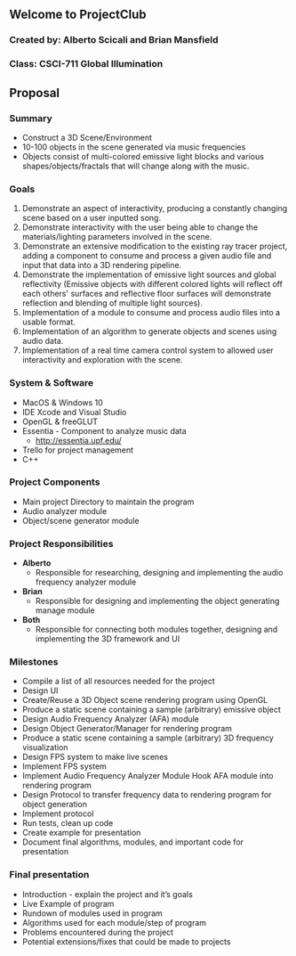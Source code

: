 ## Welcome to ProjectClub

### Created by: Alberto Scicali and Brian Mansfield
### Class: CSCI-711 Global Illumination

## Proposal

### Summary
- Construct a 3D Scene/Environment
- 10-100 objects in the scene generated via music frequencies
- Objects consist of multi-colored emissive light blocks and various shapes/objects/fractals that will change along with the music.

### Goals
1. Demonstrate an aspect of interactivity, producing a constantly changing scene based on a user inputted song.
2. Demonstrate interactivity with the user being able to change the materials/lighting parameters involved in the scene.
3. Demonstrate an extensive modification to the existing ray tracer project, adding a component to consume and process a given audio file and input that data into a 3D rendering pipeline.
4.  Demonstrate the implementation of emissive light sources and global reflectivity (Emissive objects with different colored lights will reflect off each others' surfaces and reflective floor surfaces will demonstrate reflection and blending of multiple light sources).
5.  Implementation of a module to consume and process audio files into a usable format.
6.  Implementation of an algorithm to generate objects and scenes using audio data.
7.  Implementation of a real time camera control system to allowed user interactivity and exploration with the scene.

### System & Software
- MacOS & Windows 10
- IDE Xcode and Visual Studio
- OpenGL & freeGLUT
- Essentia - Component to analyze music data
	- http://essentia.upf.edu/
- Trello for project management
- C++

### Project Components
- Main project Directory to maintain the program
- Audio analyzer module
- Object/scene generator module

### Project Responsibilities
- **Alberto**
	- Responsible for researching, designing and implementing the audio frequency analyzer module
- **Brian**
	- Responsible for designing and implementing the object generating manage module
- **Both**
	- Responsible for connecting both modules together, designing and implementing the 3D framework and UI

### Milestones
- Compile a list of all resources needed for the project
- Design UI
- Create/Reuse a 3D Object scene rendering program using OpenGL
- Produce a static scene containing a sample (arbitrary) emissive object
- Design Audio Frequency Analyzer (AFA) module
- Design Object Generator/Manager for rendering program
- Produce a static scene containing a sample (arbitrary) 3D frequency visualization 
- Design FPS system to make live scenes
- Implement FPS system
- Implement Audio Frequency Analyzer Module
 Hook AFA module into rendering program
- Design Protocol to transfer frequency data to rendering program for object generation
- Implement protocol
- Run tests, clean up code
- Create example for presentation
- Document final algorithms, modules, and important code for presentation

### Final presentation
- Introduction - explain the project and it’s goals
- Live Example of program
- Rundown of modules used in program
- Algorithms used for each module/step of program
- Problems encountered during the project
- Potential extensions/fixes that could be made to projects
